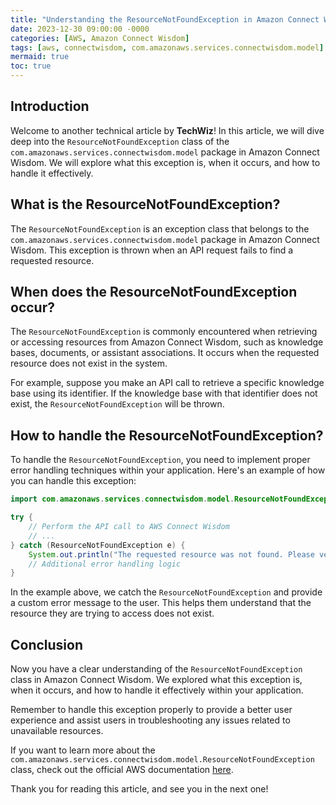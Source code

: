 ```yaml
---
title: "Understanding the ResourceNotFoundException in Amazon Connect Wisdom"
date: 2023-12-30 09:00:00 -0000
categories: [AWS, Amazon Connect Wisdom]
tags: [aws, connectwisdom, com.amazonaws.services.connectwisdom.model]
mermaid: true
toc: true
---
```



## Introduction

Welcome to another technical article by **TechWiz**! In this article, we will dive deep into the `ResourceNotFoundException` class of the `com.amazonaws.services.connectwisdom.model` package in Amazon Connect Wisdom. We will explore what this exception is, when it occurs, and how to handle it effectively.

## What is the ResourceNotFoundException?

The `ResourceNotFoundException` is an exception class that belongs to the `com.amazonaws.services.connectwisdom.model` package in Amazon Connect Wisdom. This exception is thrown when an API request fails to find a requested resource.

## When does the ResourceNotFoundException occur?

The `ResourceNotFoundException` is commonly encountered when retrieving or accessing resources from Amazon Connect Wisdom, such as knowledge bases, documents, or assistant associations. It occurs when the requested resource does not exist in the system.

For example, suppose you make an API call to retrieve a specific knowledge base using its identifier. If the knowledge base with that identifier does not exist, the `ResourceNotFoundException` will be thrown.

## How to handle the ResourceNotFoundException?

To handle the `ResourceNotFoundException`, you need to implement proper error handling techniques within your application. Here's an example of how you can handle this exception:

```java
import com.amazonaws.services.connectwisdom.model.ResourceNotFoundException;

try {
    // Perform the API call to AWS Connect Wisdom
    // ...
} catch (ResourceNotFoundException e) {
    System.out.println("The requested resource was not found. Please verify the resource identifier.");
    // Additional error handling logic
}
```

In the example above, we catch the `ResourceNotFoundException` and provide a custom error message to the user. This helps them understand that the resource they are trying to access does not exist.

## Conclusion

Now you have a clear understanding of the `ResourceNotFoundException` class in Amazon Connect Wisdom. We explored what this exception is, when it occurs, and how to handle it effectively within your application.

Remember to handle this exception properly to provide a better user experience and assist users in troubleshooting any issues related to unavailable resources.

If you want to learn more about the `com.amazonaws.services.connectwisdom.model.ResourceNotFoundException` class, check out the official AWS documentation [here](https://docs.aws.amazon.com/connect-wisdom/latest/APIReference/API_ResourceNotFoundException.html).

Thank you for reading this article, and see you in the next one!